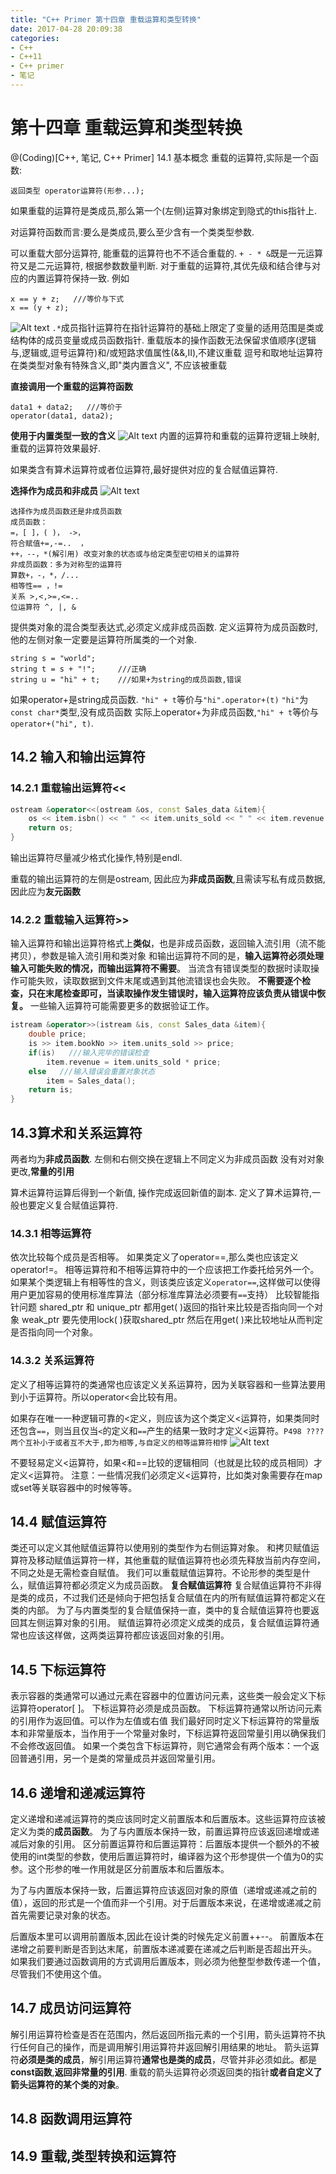 ```yaml
---
title: "C++ Primer 第十四章 重载运算和类型转换"
date: 2017-04-28 20:09:38
categories:
- C++
- C++11
- C++ primer
- 笔记
---
```


# 第十四章 重载运算和类型转换
@(Coding)[C++, 笔记, C++ Primer]
14.1 基本概念
重载的运算符,实际是一个函数:
```
返回类型 operator运算符(形参...);
```
如果重载的运算符是类成员,那么第一个(左侧)运算对象绑定到隐式的this指针上.

对运算符函数而言:要么是类成员,要么至少含有一个类类型参数.

可以重载大部分运算符, 能重载的运算符也不不适合重载的.
`+ - * &`既是一元运算符又是二元运算符, 根据参数数量判断.
对于重载的运算符,其优先级和结合律与对应的内置运算符保持一致. 例如
```
x == y + z;   ///等价与下式
x == (y + z);
```

![Alt text](./1523436893020.png)
`.*`成员指针运算符在指针运算符的基础上限定了变量的适用范围是类或结构体的成员变量或成员函数指针.
重载版本的操作函数无法保留求值顺序(逻辑与,逻辑或,逗号运算符)和/或短路求值属性(&&,II),不建议重载
逗号和取地址运算符在类类型对象有特殊含义,即"类内置含义", 不应该被重载


**直接调用一个重载的运算符函数**
```
data1 + data2;   ///等价于
operator(data1, data2);
```

**使用于内置类型一致的含义**
![Alt text](./1523437383840.png)
内置的运算符和重载的运算符逻辑上映射,重载的运算符效果最好.

如果类含有算术运算符或者位运算符,最好提供对应的复合赋值运算符.

**选择作为成员和非成员**
![Alt text](./1523437612592.png)
```
选择作为成员函数还是非成员函数
成员函数：
=，[ ]，( )， ->，
符合赋值+=,-=..  ，
++，--，*(解引用) 改变对象的状态或与给定类型密切相关的运算符
非成员函数：多为对称型的运算符
算数+，-，*，/...
相等性== ，!=
关系 >,<,>=,<=..
位运算符 ^, |, &
```

提供类对象的混合类型表达式,必须定义成非成员函数.
定义运算符为成员函数时,他的左侧对象一定要是运算符所属类的一个对象.

```
string s = "world";
string t = s + "!";		///正确
string u = "hi" + t;	///如果+为string的成员函数,错误
```
如果operator+是string成员函数. `"hi" + t`等价与`"hi".operator+(t)` `"hi"`为`const char*`类型,没有成员函数
实际上operator+为非成员函数,`"hi" + t`等价与`operator+("hi", t)`.

## 14.2 输入和输出运算符
### 14.2.1 重载输出运算符<<
```C++
ostream &operator<<(ostream &os, const Sales_data &item){
	os << item.isbn() << " " << item.units_sold << " " << item.revenue << " " << item.avg_price();
	return os;
}
```
输出运算符尽量减少格式化操作,特别是endl.

重载的输出运算符的左侧是ostream, 因此应为**非成员函数**,且需读写私有成员数据, 因此应为**友元函数**

### 14.2.2 重载输入运算符>>
输入运算符和输出运算符格式上**类似**，也是非成员函数，返回输入流引用（流不能拷贝），参数是输入流引用和类对象
和输出运算符不同的是，**输入运算符必须处理输入可能失败的情况，而输出运算符不需要**。
当流含有错误类型的数据时读取操作可能失败，读取数据到文件末尾或遇到其他流错误也会失败。
**不需要逐个检查，只在末尾检查即可，当读取操作发生错误时，输入运算符应该负责从错误中恢复。** 
一些输入运算符可能需要更多的数据验证工作。
```C++
istream &operator>>(istream &is, const Sales_data &item){
	double price;
	is >> item.bookNo >> item.units_sold >> price;
	if(is)   ///输入完毕的错误检查
		item.revenue = item.units_sold * price;
	else   ///输入错误会重置对象状态
		item = Sales_data(); 
	return is;
}
```

## 14.3算术和关系运算符
两者均为**非成员函数**. 左侧和右侧交换在逻辑上不同定义为非成员函数
没有对对象更改,**常量的引用**

算术运算符运算后得到一个新值, 操作完成返回新值的副本. 定义了算术运算符,一般也要定义复合赋值运算符.

### 14.3.1 相等运算符
依次比较每个成员是否相等。
如果类定义了operator==,那么类也应该定义operator!=。
相等运算符和不相等运算符中的一个应该把工作委托给另外一个。
如果某个类逻辑上有相等性的含义，则该类应该定义`operator==`,这样做可以使得用户更加容易的使用标准库算法（部分标准库算法必须要有`==`支持）
比较智能指针问题
shared_ptr 和 unique_ptr 都用get( )返回的指针来比较是否指向同一个对象
weak_ptr 要先使用lock( )获取shared_ptr 然后在用get( )来比较地址从而判定是否指向同一个对象。

### 14.3.2 关系运算符
定义了相等运算符的类通常也应该定义关系运算符，因为关联容器和一些算法要用到小于运算符。所以operator<会比较有用。

如果存在唯一一种逻辑可靠的<定义，则应该为这个类定义<运算符，如果类同时还包含`==`，则当且仅当`<`的定义和`==`产生的结果一致时才定义<运算符。`P498 ???? 两个互补小于或者互不大于,即为相等,与自定义的相等运算符相悖`
![Alt text](./1523446564785.png)

不要轻易定义<运算符，如果<和==比较的逻辑相同（也就是比较的成员相同）才定义<运算符。
注意：一些情况我们必须定义<运算符，比如类对象需要存在map或set等关联容器中的时候等等。

## 14.4 赋值运算符
类还可以定义其他赋值运算符以使用别的类型作为右侧运算对象。
和拷贝赋值运算符及移动赋值运算符一样，其他重载的赋值运算符也必须先释放当前内存空间，不同之处是无需检查自赋值。
我们可以重载赋值运算符。不论形参的类型是什么，赋值运算符都必须定义为成员函数。
**复合赋值运算符**
复合赋值运算符不非得是类的成员，不过我们还是倾向于把包括复合赋值在内的所有赋值运算符都定义在类的内部。
为了与内置类型的复合赋值保持一直，类中的复合赋值运算符也要返回其左侧运算对象的引用。
赋值运算符必须定义成类的成员，复合赋值运算符通常也应该这样做，这两类运算符都应该返回对象的引用。

## 14.5 下标运算符
表示容器的类通常可以通过元素在容器中的位置访问元素，这些类一般会定义下标运算符operator[ ]。
下标运算符必须是成员函数。
下标运算符通常以所访问元素的引用作为返回值。可以作为左值或右值
我们最好同时定义下标运算符的常量版本和非常量版本，当作用于一个常量对象时，下标运算符返回常量引用以确保我们不会修改返回值。
如果一个类包含下标运算符，则它通常会有两个版本：一个返回普通引用，另一个是类的常量成员并返回常量引用。

## 14.6 递增和递减运算符
定义递增和递减运算符的类应该同时定义前置版本和后置版本。这些运算符应该被定义为类的**成员函数**。
为了与内置版本保持一致，前置运算符应该返回递增或递减后对象的引用。
区分前置运算符和后置运算符：后置版本提供一个额外的不被使用的int类型的参数，使用后置运算符时，编译器为这个形参提供一个值为0的实参。这个形参的唯一作用就是区分前置版本和后置版本。

为了与内置版本保持一致，后置运算符应该返回对象的原值（递增或递减之前的值），返回的形式是一个值而非一个引用。对于后置版本来说，在递增或递减之前首先需要记录对象的状态。

后置版本里可以调用前置版本,因此在设计类的时候先定义前置++--。
前置版本在递增之前要判断是否到达末尾，前置版本递减要在递减之后判断是否超出开头。
如果我们要通过函数调用的方式调用后置版本，则必须为他整型参数传递一个值，尽管我们不使用这个值。

## 14.7 成员访问运算符
解引用运算符检查是否在范围内，然后返回所指元素的一个引用，箭头运算符不执行任何自己的操作，而是调用解引用运算符并返回解引用结果的地址。
箭头运算符**必须是类的成员**，解引用运算符**通常也是类的成员**，尽管并非必须如此。都是**const函数**,**返回非常量的引用**.
重载的箭头运算符必须返回类的指针**或者自定义了箭头运算符的某个类的对象**。

## 14.8 函数调用运算符

## 14.9 重载,类型转换和运算符
